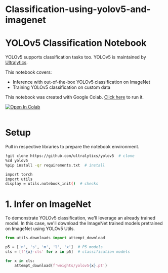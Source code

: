 # Classification-using-yolov5-and-imagenet
# YOLOv5 Classification Notebook

YOLOv5 supports classification tasks too. YOLOv5 is maintained by [Ultralytics](https://github.com/ultralytics/yolov5).

This notebook covers:

*   Inference with out-of-the-box YOLOv5 classification on ImageNet
*  Training YOLOv5 classification on custom data



This notebook was created with Google Colab. [Click here](https://colab.research.google.com/github/s4ki3f/Lightning-Series/blob/main/YOLOv5_Classification_Tutorial.ipynb#scrollTo=5GYQX3of4QiW) to run it.
<br>
<div>
  <a href="https://colab.research.google.com/github/s4ki3f/Lightning-Series/blob/main/YOLOv5_Classification_Tutorial.ipynb#scrollTo=5GYQX3of4QiW"><img src="https://colab.research.google.com/assets/colab-badge.svg" alt="Open In Colab"></a>
</div>
<br>

# Setup

Pull in respective libraries to prepare the notebook environment.
```bash
!git clone https://github.com/ultralytics/yolov5  # clone
%cd yolov5
%pip install -qr requirements.txt  # install

import torch
import utils
display = utils.notebook_init()  # checks
```
# 1. Infer on ImageNet

To demonstrate YOLOv5 classification, we'll leverage an already trained model. In this case, we'll download the ImageNet trained models pretrained on ImageNet using YOLOv5 Utils.

```python
from utils.downloads import attempt_download

p5 = ['n', 's', 'm', 'l', 'x']  # P5 models
cls = [f'{x}-cls' for x in p5]  # classification models

for x in cls:
    attempt_download(f'weights/yolov5{x}.pt')
```
